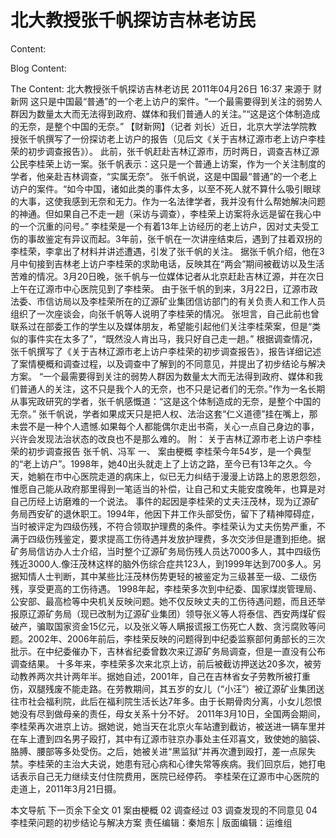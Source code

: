 # 北大教授张千帆探访吉林老访民

Content:


Blog Content:


The Content:
北大教授张千帆探访吉林老访民
2011年04月26日 16:37 来源于 财新网
这只是中国最“普通”的一个老上访户的案件。“一个最需要得到关注的弱势人群因为数量太大而无法得到政府、媒体和我们普通人的关注。”“这是这个体制造成的无奈，是整个中国的无奈。”
【财新网】（记者 刘长）近日，北京大学法学院教授张千帆撰写了一份探访老上访户的报告（见后文《关于吉林辽源市老上访户李桂荣的初步调查报告》）。
此前，张千帆赶赴吉林辽源市，历时两日，调查吉林辽源公民李桂荣上访一案。张千帆表示：这只是一个普通上访案，作为一个关注制度的学者，他亲赴吉林调查，“实属无奈”。
张千帆说，这是中国最“普通”的一个老上访户的案件。“如今中国，诸如此类的事件太多，以至不死人就不算什么吸引眼球的大事，这使我感到无奈和无力。作为一名法律学者，我并没有什么帮她解决问题的神通。但如果自己不走一趟（采访与调查），李桂荣上访案将永远是留在我心中的一个沉重的问号。”
李桂荣是一个有着13年上访经历的老上访户，因对丈夫受工伤的事故鉴定有异议而起。3年前，张千帆在一次讲座结束后，遇到了拄着双拐的李桂荣，李拿出了材料并讲述遭遇，引发了张千帆的关注。
据张千帆介绍，他在3月中旬接到吉林老上访户李桂荣的求助电话，反映其在“两会”期间被截访以及生活苦难的情况。3月20日晚，张千帆与一位媒体记者从北京赶赴吉林辽源，并在次日上午在辽源市中心医院见到了李桂荣。
由于张千帆的到来，3月22日，辽源市政法委、市信访局以及李桂荣所在的辽源矿业集团信访部门的有关负责人和工作人员组织了一次座谈会，向张千帆等人说明了李桂荣的情况。
张坦言，自己此前也曾联系过在部委工作的学生以及媒体朋友，希望能引起他们关注李桂荣案，但是“类似的事件实在太多了”，“既然没人肯出马，我只好自己走一趟。”
根据调查情况，张千帆撰写了《关于吉林辽源市老上访户李桂荣的初步调查报告》，报告详细记述了案情梗概和调查过程，以及调查中了解到的不同意见，并提出了初步结论与解决方案。
“一个最需要得到关注的弱势人群因为数量太大而无法得到政府、媒体和我们普通人的关注，这不只是我个人的无奈，也不只是记者们的无奈。”作为一名长期从事宪政研究的学者，张千帆感慨道：“这是这个体制造成的无奈，是整个中国的无奈。”
张千帆说，学者如果成天只是把人权、法治这套“仁义道德”挂在嘴上，那未尝不是一种个人遗憾.如果每个人都能偶尔走出书斋，关心一点自己身边的事，兴许会发现法治状态的改良也不是那么难的。
附：
关于吉林辽源市老上访户李桂荣的初步调查报告
张千帆、冯军
一、 案由梗概
李桂荣今年54岁，是一个典型的“老上访户”。1998年，她40出头就走上了上访之路，至今已有13年之久。今天，她躺在市中心医院走道的病床上，似已无力纠结于漫漫上访路上的恩恩怨怨，惟愿自己能从政府那里得到一笔适当的补偿，让自己和丈夫能安度晚年，也算是对自己历经上访磨难的一个说法。
事件的起因是李桂荣的丈夫汪茂林，现为辽源矿务局西安矿的退休职工。1994年，他因下井工作头部受伤，留下了精神障碍症，当时被评定为四级伤残，不符合领取护理费的条件。李桂荣认为丈夫伤势严重，不满于四级伤残鉴定，要求提高工伤待遇并发放护理费，多次交涉但是遭到拒绝。据矿务局信访办人士介绍，当时整个辽源矿务局伤残人员达7000多人，其中四级伤残近3000人.像汪茂林这样的脑外伤综合症共123人，到1999年达到700多人。另据知情人士判断，其中某些比汪茂林伤势更轻的被鉴定为三级甚至一级、二级伤残，享受更高的工伤待遇。
1998年起，李桂荣多次到中纪委、国家煤炭管理局、公安部、最高检等中央机关反映问题。她不仅反映丈夫的工伤待遇问题，而且还举报原辽源矿务局（现已改制为辽源矿业集团）领导张义等人将泰信、西安两煤矿假破产，骗取国家资金15亿元，以及张义等人瞒报谎报工伤死亡人数、贪污腐败等问题。2002年、2006年前后，李桂荣反映的问题得到中纪委监察部何勇部长的三次批示。在中纪委催办下，吉林省纪委曾数次来辽源矿务局调查，但是一直没有公布调查结果。
十多年来，李桂荣多次来北京上访，前后被截访押送达20多次，被劳动教养两次共计两年半。据她自述，2001年，自己在吉林省女子劳教所被打重伤，双腿残废不能走路。在劳教期间，其五岁的女儿（“小汪”）被辽源矿业集团送往市社会福利院，此后在福利院生活长达7年多。由于长期骨肉分离，小女儿怨恨她没有尽到做母亲的责任，母女关系十分不好。
2011年3月10日，全国两会期间，李桂荣再次进京上访。据她说，她当天在北京火车站遭到截访，被送进一辆车里并在车上遭到四名男子殴打，其中有辽源市驻京办事处主任邓喜文，致使她的脑袋、胳膊、腰部等多处受伤。之后，她被关进“黑监狱”并再次遭到殴打，差一点尿失禁。李桂荣的主治大夫说，她患有冠心病和心律失常等疾病。我们回京后，她打电话表示自己无力继续支付住院费用，医院已经停药。
李桂荣在辽源市中心医院的走道上，2011年3月21日摄。

本文导航
下一页余下全文
01 案由梗概
02 调查经过
03 调查发现的不同意见
04 李桂荣问题的初步结论与解决方案
责任编辑：秦旭东 | 版面编辑：运维组